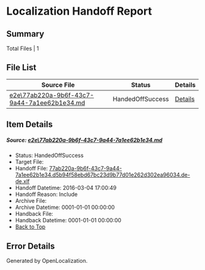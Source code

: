 # <a name='report-top'></a> Localization Handoff Report

## Summary
 Total Files | 1

## File List
 Source File | Status | Details 
 ----------- | ------ | ------- 
 [e2e\77ab220a-9b6f-43c7-9a44-7a1ee62b1e34.md](https://github.com/OpenLocalizationTest/oltest/blob/e45dd2f2f8ad43dd5510d21d93bbd416b7a0b3ac/e2e/77ab220a-9b6f-43c7-9a44-7a1ee62b1e34.md) | HandedOffSuccess | [Details](#f90c82b39edd392ae6fd705a1f23ad65ef10e2791)

## Item Details
##### <a name='f90c82b39edd392ae6fd705a1f23ad65ef10e2791'></a> Source: [e2e\77ab220a-9b6f-43c7-9a44-7a1ee62b1e34.md](https://github.com/OpenLocalizationTest/oltest/blob/e45dd2f2f8ad43dd5510d21d93bbd416b7a0b3ac/e2e/77ab220a-9b6f-43c7-9a44-7a1ee62b1e34.md)
* Status: HandedOffSuccess
* Target File: 
* Handoff File: [77ab220a-9b6f-43c7-9a44-7a1ee62b1e34.d5b94f58ebd67bc23d9b77d01e262d302ea96034.de-de.xlf](https://github.com/OpenLocalizationTestOrg/olhandoff/blob/3b718af5f01419bfb765222c3dbf7094908df75e/ol-handoff/OpenLocalizationTestOrg/oltest.de-de/qimu/ht/77ab220a-9b6f-43c7-9a44-7a1ee62b1e34.d5b94f58ebd67bc23d9b77d01e262d302ea96034.de-de.xlf)
* Handoff Datetime: 2016-03-04 17:00:49
* Handoff Reason: Include
* Archive File: 
* Archive Datetime: 0001-01-01 00:00:00
* Handback File: 
* Handback Datetime: 0001-01-01 00:00:00
* [Back to Top](#report-top)


## Error Details

Generated by OpenLocalization.
